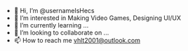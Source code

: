 - 👋 Hi, I’m @usernameIsHecs
- 👀 I’m interested in Making Video Games, Designing UI/UX
- 🌱 I’m currently learning ...
- 💞️ I’m looking to collaborate on ...
- 📫 How to reach me vhlt2001@outlook.com

<!---
usernameIsHecs/usernameIsHecs is a ✨ special ✨ repository because its `README.md` (this file) appears on your GitHub profile.
You can click the Preview link to take a look at your changes.
--->
